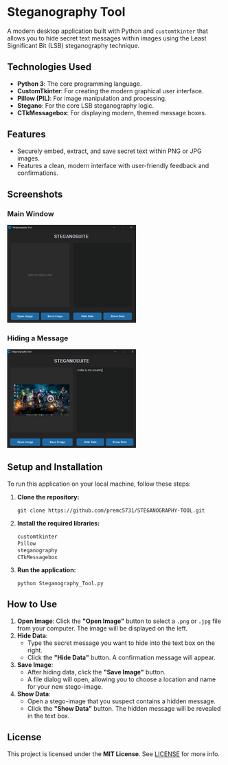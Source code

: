 # Steganography Tool

A modern desktop application built with Python and `customtkinter` that allows you to hide secret text messages within images using the Least Significant Bit (LSB) steganography technique.

## Technologies Used

* **Python 3**: The core programming language.
* **CustomTkinter**: For creating the modern graphical user interface.
* **Pillow (PIL)**: For image manipulation and processing.
* **Stegano**: For the core LSB steganography logic.
* **CTkMessagebox**: For displaying modern, themed message boxes.

## Features

* Securely embed, extract, and save secret text within PNG or JPG images.
* Features a clean, modern interface with user-friendly feedback and confirmations.

## Screenshots

### Main Window  
<img src="Screenshots/Main.png" width="300"/>

### Hiding a Message  
<img src="Screenshots/Hide_data.png" width="300"/>



## Setup and Installation

To run this application on your local machine, follow these steps:

1.  **Clone the repository:**
    ```
    git clone https://github.com/premc5731/STEGANOGRAPHY-TOOL.git
    ```

2.  **Install the required libraries:**
    ```
    customtkinter
    Pillow
    steganography
    CTkMessagebox
    ```

3.  **Run the application:**
    ```
    python Steganography_Tool.py
    ```

## How to Use

1.  **Open Image**: Click the **"Open Image"** button to select a `.png` or `.jpg` file from your computer. The image will be displayed on the left.
2.  **Hide Data**:
    * Type the secret message you want to hide into the text box on the right.
    * Click the **"Hide Data"** button. A confirmation message will appear.
3.  **Save Image**:
    * After hiding data, click the **"Save Image"** button.
    * A file dialog will open, allowing you to choose a location and name for your new stego-image.
4.  **Show Data**:
    * Open a stego-image that you suspect contains a hidden message.
    * Click the **"Show Data"** button. The hidden message will be revealed in the text box.

## License

This project is licensed under the **MIT License**. See [LICENSE](LICENSE) for more info.